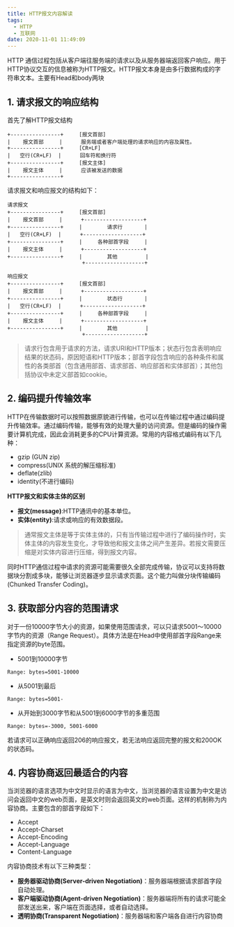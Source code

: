 ```yaml
---
title: HTTP报文内容解读
tags:
  - HTTP
  - 互联网
date: 2020-11-01 11:49:09
---
```

HTTP 通信过程包括从客户端往服务端的请求以及从服务器端返回客户响应。用于HTTP协议交互的信息被称为HTTP报文。HTTP报文本身是由多行数据构成的字符串文本。主要有Head和body两块

<!--more-->

## 1. 请求报文的响应结构

首先了解HTTP报文结构

```
+----------------+     [报文首部]
|    报文首部     |      服务端或者客户端处理的请求响应的内容及属性。
+----------------+     [CR+LF]
|   空行(CR+LF)  |      回车符和换行符
+----------------+     [报文主体]
|    报文主体     |      应该被发送的数据
+----------------+
```

请求报文和响应报文的结构如下：

```
请求报文
+----------------+     [报文首部]
|    报文首部     |      +-------------------+
+----------------+     |        请求行       |     
|   空行(CR+LF)  |      +-------------------+
+----------------+     |     各种部首字段     |
|    报文主体     |      +-------------------+
+----------------+     |        其他         |
                        +-------------------+

响应报文
+----------------+     [报文首部]
|    报文首部     |      +-------------------+
+----------------+     |        状态行       |     
|   空行(CR+LF)  |      +-------------------+
+----------------+     |     各种部首字段     |
|    报文主体     |      +-------------------+
+----------------+     |        其他         |
                        +-------------------+
```

> 请求行包含用于请求的方法，请求URI和HTTP版本；状态行包含表明响应结果的状态码，原因短语和HTTP版本；部首字段包含响应的各种条件和属性的各类部首（包含通用部首、请求部首、响应部首和实体部首）；其他包括协议中未定义部首如cookie。

## 2. 编码提升传输效率

HTTP在传输数据时可以按照数据原貌进行传输，也可以在传输过程中通过编码提升传输效率。通过编码传输，能够有效的处理大量的访问资源。但是编码的操作需要计算机完成，因此会消耗更多的CPU计算资源。常用的内容格式编码有以下几种：

* gzip (GUN zip)
* compress(UNIX 系统的解压缩标准)
* deflate(zlib)
* identity(不进行编码)

**HTTP报文和实体主体的区别**

* **报文(message)**:HTTP通讯中的基本单位。
* **实体(entity)**:请求或响应的有效数据段。

>通常报文主体是等于实体主体的，只有当传输过程中进行了编码操作时，实体主体的内容发生变化，才导致他和报文主体之间产生差异。若报文需要压缩是对实体内容进行压缩，得到报文内容。

同时HTTP通信过程中请求的资源可能需要很久全部完成传输，协议可以支持将数据块分割成多块，能够让浏览器逐步显示请求页面。这个能力叫做分块传输编码(Chunked Transfer Coding)。

## 3. 获取部分内容的范围请求

对于一份10000字节大小的资源，如果使用范围请求，可以只请求5001～10000字节内的资源（Range Request）。具体方法是在Head中使用部首字段Range来指定资源的byte范围。

* 5001到10000字节
```
Range: bytes=5001-10000
```
* 从5001到最后
```
Range: bytes=5001-
```
* 从开始到3000字节和从5001到6000字节的多重范围
```
Range: bytes=-3000, 5001-6000
```

若请求可以正确响应返回206的响应报文，若无法响应返回完整的报文和200OK的状态码。

## 4. 内容协商返回最适合的内容

当浏览器的语言选项为中文时显示的语言为中文，当浏览器的语言设置为中文是访问会返回中文的web页面，是英文时则会返回英文的web页面。这样的机制称为内容协商。主要包含的部首字段如下：

* Accept
* Accept-Charset
* Accept-Encoding
* Accept-Language
* Content-Language

内容协商技术有以下三种类型：

* **服务器驱动协商(Server-driven Negotiation)**：服务器端根据请求部首字段自动处理。
* **客户端驱动协商(Agent-driven Negotiation)**：服务器端将所有的请求可能全部发送出来，客户端在页面选择，或者自动选择。
* **透明协商(Transparent Negotiation)**：服务器端和客户端各自进行内容协商
